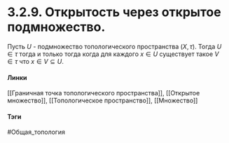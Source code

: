 # 3.2.9. Открытость через открытое подмножество.
Пусть $U$ - подмножество топологического пространства $(X,\tau)$. Тогда $U\in\tau$ тогда и только тогда когда для каждого $x\in U$ существует такое $V\in\tau$ что $x\in V\subseteq U$.

#### Линки
[[Граничная точка топологического пространства]],
[[Открытое множество]],
[[Топологическое пространство]],
[[Множество]]
#### Тэги 
 #Общая_топология